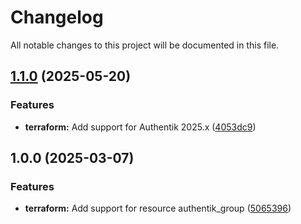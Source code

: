 # Changelog

All notable changes to this project will be documented in this file.

## [1.1.0](https://gitlab.com/terraform-child-modules-48151/terraform-authentik-group/compare/v1.0.0...v1.1.0) (2025-05-20)

### Features

* **terraform:** Add support for Authentik 2025.x ([4053dc9](https://gitlab.com/terraform-child-modules-48151/terraform-authentik-group/commit/4053dc955e0b7d7d6fd8a6dd15b609b27cd7946d))

## 1.0.0 (2025-03-07)

### Features

* **terraform:** Add support for resource authentik_group ([5065396](https://gitlab.com/terraform-child-modules-48151/terraform-authentik-group/commit/5065396a4190a24747236bfc283681efb4645039))
